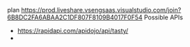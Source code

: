 plan
https://prod.liveshare.vsengsaas.visualstudio.com/join?6B8DC2FA6ABAA2C1DF807F8109B4017F0F54
Possible APIs
- https://rapidapi.com/apidojo/api/tasty/
- 
